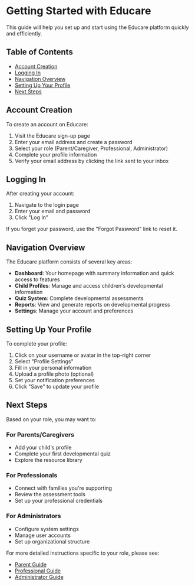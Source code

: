 
# Getting Started with Educare

This guide will help you set up and start using the Educare platform quickly and efficiently.

## Table of Contents
- [Account Creation](#account-creation)
- [Logging In](#logging-in)
- [Navigation Overview](#navigation-overview)
- [Setting Up Your Profile](#setting-up-your-profile)
- [Next Steps](#next-steps)

## Account Creation

To create an account on Educare:

1. Visit the Educare sign-up page
2. Enter your email address and create a password
3. Select your role (Parent/Caregiver, Professional, Administrator)
4. Complete your profile information
5. Verify your email address by clicking the link sent to your inbox

## Logging In

After creating your account:

1. Navigate to the login page
2. Enter your email and password
3. Click "Log In"

If you forget your password, use the "Forgot Password" link to reset it.

## Navigation Overview

The Educare platform consists of several key areas:

- **Dashboard**: Your homepage with summary information and quick access to features
- **Child Profiles**: Manage and access children's developmental information
- **Quiz System**: Complete developmental assessments
- **Reports**: View and generate reports on developmental progress
- **Settings**: Manage your account and preferences

## Setting Up Your Profile

To complete your profile:

1. Click on your username or avatar in the top-right corner
2. Select "Profile Settings"
3. Fill in your personal information
4. Upload a profile photo (optional)
5. Set your notification preferences
6. Click "Save" to update your profile

## Next Steps

Based on your role, you may want to:

### For Parents/Caregivers
- Add your child's profile
- Complete your first developmental quiz
- Explore the resource library

### For Professionals
- Connect with families you're supporting
- Review the assessment tools
- Set up your professional credentials

### For Administrators
- Configure system settings
- Manage user accounts
- Set up organizational structure

For more detailed instructions specific to your role, please see:
- [Parent Guide](user-guides/parent-guide.md)
- [Professional Guide](user-guides/professional-guide.md)
- [Administrator Guide](user-guides/admin-guide.md)
